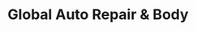---
title: "Global Auto Repair & Body"
url: /seattle/global-auto-repair-und-body/
shop: Autowerkstatt
---